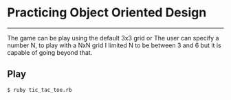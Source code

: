 Practicing Object Oriented Design
==================================

-----

The game can be play using the default 3x3 grid or
The user can specify a number N, to play with a NxN grid
I limited N to be between 3 and 6 but it is capable of going beyond that.

Play
------

```sh
$ ruby tic_tac_toe.rb
```